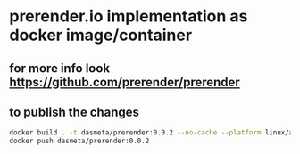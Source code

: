 # prerender.io implementation as docker image/container
## for more info look https://github.com/prerender/prerender

## to publish the changes
```sh
docker build . -t dasmeta/prerender:0.0.2 --no-cache --platform linux/amd64
docker push dasmeta/prerender:0.0.2
```
